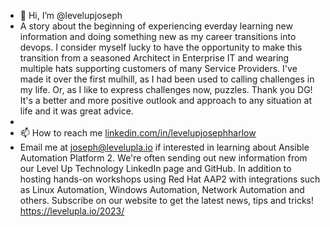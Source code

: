 - 👋 Hi, I’m @levelupjoseph
- A story about the beginning of experiencing everday learning new information and doing something new as my career transitions into devops. I consider myself lucky to have the opportunity to make this transition from a seasoned Architect in Enterprise IT and wearing multiple hats supporting customers of many Service Providers. I've made it over the first mulhill, as I had been used to calling challenges in my life. Or, as I like to express challenges now, puzzles. Thank you DG! It's a better and more positive outlook and approach to any situation at life and it was great advice.  
-     
- 📫 How to reach me [linkedin.com/in/levelupjosephharlow](https://www.linkedin.com/in/levelupjosephharlow/)
- Email me at joseph@levelupla.io if interested in learning about Ansible Automation Platform 2.  We're often sending out new information from our Level Up Technology LinkedIn page and GitHub. In addition to hosting hands-on workshops using Red Hat AAP2 with integrations such as Linux Automation, Windows Automation, Network Automation and others. Subscribe on our website to get the latest news, tips and tricks! https://levelupla.io/2023/
  

<!---
levelupjoseph/levelupjoseph is a ✨ special ✨ repository because its `README.md` (this file) appears on your GitHub profile.
You can click the Preview link to take a look at your changes.
--->
